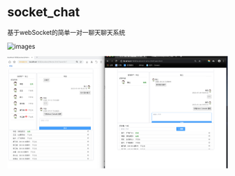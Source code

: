 # socket_chat


基于webSocket的简单一对一聊天聊天系统


![images](http://memoryoverflow.cn/file/project-img/chat.png)



![image](./pro-img/1.png)

